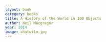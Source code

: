 ```yaml
---
layout: book
category: books
title: A History of the World in 100 Objects
author: Neil Macgregor
year: 2014
image: ahotwi1o.jpg
---
```

